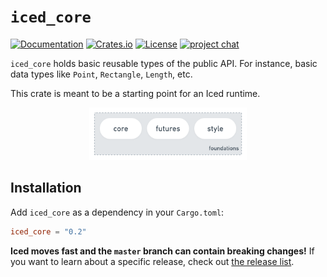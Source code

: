 # `iced_core`
[![Documentation](https://docs.rs/iced_core/badge.svg)][documentation]
[![Crates.io](https://img.shields.io/crates/v/iced_core.svg)](https://crates.io/crates/iced_core)
[![License](https://img.shields.io/crates/l/iced_core.svg)](https://github.com/hecrj/iced/blob/master/LICENSE)
[![project chat](https://img.shields.io/badge/chat-on_zulip-brightgreen.svg)](https://iced.zulipchat.com)

`iced_core` holds basic reusable types of the public API. For instance, basic data types like `Point`, `Rectangle`, `Length`, etc.

This crate is meant to be a starting point for an Iced runtime.

<p align="center">
  <img alt="The foundations" src="../docs/graphs/foundations.png" width="50%">
</p>

[documentation]: https://docs.rs/iced_core

## Installation
Add `iced_core` as a dependency in your `Cargo.toml`:

```toml
iced_core = "0.2"
```

__Iced moves fast and the `master` branch can contain breaking changes!__ If
you want to learn about a specific release, check out [the release list].

[the release list]: https://github.com/hecrj/iced/releases
